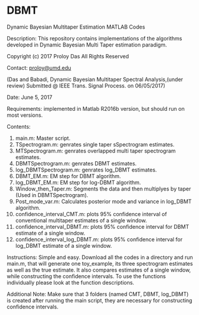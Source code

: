 # DBMT
Dynamic Bayesian Multitaper Estimation MATLAB Codes

Description: This repository contains implementations of the algorithms developed in Dynamic Bayesian Multi Taper estimation paradigm. 

Copyright (c) 2017 Proloy Das All Rights Reserved 

Contact: proloy@umd.edu

(Das and Babadi, Dynamic Bayesian Multitaper Spectral Analysis,(under review) Submitted @ IEEE Trans. Signal Process. on 06/05/2017)

Date: June 5, 2017

Requirements:
  implemented in Matlab R2016b version, but should run on most versions.
  
Contents:
  
  1. main.m: Master script.
  2. TSpectrogram.m: genrates single taper sSpectrogram estimates.
  2. MTSpectrogram.m: genrates overlapped multi taper spectrogram estimates.
  3. DBMTSpectrogram.m: genrates DBMT estimates.
  4. log_DBMTSpectrogram.m: genrates log_DBMT estimates.
  5. DBMT_EM.m: EM step for DBMT algorithm.
  6. log_DBMT_EM.m: EM step for log-DBMT algorithm.
  7. Window_then_Taper.m: Segments the data and then multiplyes by taper (Used in DBMTSpectrogram).
  8. Post_mode_var.m: Calculates posterior mode and variance in log_DBMT algorithm.
  9. confidence_interval_CMT.m: plots 95% confidence interval of conventional multitaper estimates of a single window.
  10. confidence_interval_DBMT.m: plots 95% confidence interval for DBMT estimate of a single window.
  11. confidence_interval_log_DBMT.m: plots 95% confidence interval for log_DBMT estimate of a single window.


Instructions: Simple and easy.
  Download all the codes in a directory and run main.m, that will generate one toy_example, its three spectrogram estimates as well as
  the true estimate. It also compares estimates of a single window, while constructing the confidence intervals. To use 
  the functions individually please look at the function descriptions.
  
Additional Note: Make sure that 3 folders (named CMT, DBMT, log_DBMT) is created after running the main script, they are necessary for 
  constructing confidence intervals.
